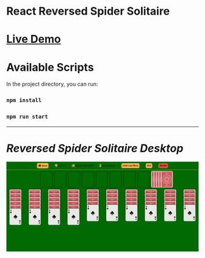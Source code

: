 # React Reversed Spider Solitaire

# [Live Demo](https://spider-solitaire-gizay-eroglu.herokuapp.com/)

# Available Scripts

In the project directory, you can run:

### `npm install`

### `npm run start`

---
# *Reversed Spider Solitaire Desktop*
![](src/assets/preview-reversed-spider-solitaire.webp "Reversed Spider Solitaire")

